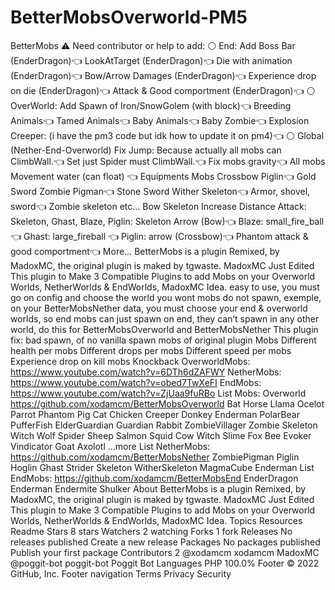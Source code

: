 # BetterMobsOverworld-PM5
BetterMobs ⚠️ Need contributor or help to add:  ⚪️ End:  Add Boss Bar (EnderDragon)👈 LookAtTarget (EnderDragon)👈 Die with animation (EnderDragon)👈 Bow/Arrow Damages (EnderDragon)👈 Experience drop on die (EnderDragon)👈 Attack &amp; Good comportment (EnderDragon)👈 ⚪️ OverWorld:  Add Spawn of Iron/SnowGolem (with block)👈 Breeding Animals👈 Tamed Animals👈 Baby Animals👈 Baby Zombie👈 Explosion Creeper: (i have the pm3 code but idk how to update it on pm4)👈 ⚪️ Global (Nether-End-Overworld)  Fix Jump: Because actually all mobs can ClimbWall.👈 Set just Spider must ClimbWall.👈 Fix mobs gravity👈 All mobs Movement water (can float) 👈 Equipments Mobs Crossbow Piglin👈 Gold Sword Zombie Pigman👈 Stone Sword Wither Skeleton👈 Armor, shovel, sword👈 Zombie skeleton etc… Bow Skeleton Increase Distance Attack: Skeleton, Ghast, Blaze, Piglin: Skeleton Arrow (Bow)👈 Blaze: small_fire_ball👈 Ghast: large_fireball 👈 Piglin: arrow (Crossbow)👈 Phantom attack &amp; good comportment👈 More…  BetterMobs is a plugin Remixed, by MadoxMC, the original plugin is maked by tgwaste. MadoxMC Just Edited This plugin to Make 3 Compatible Plugins to add Mobs on your Overworld Worlds, NetherWorlds &amp; EndWorlds, MadoxMC Idea. easy to use, you must go on config and choose the world you wont mobs do not spawn, exemple, on your BetterMobsNether data, you must choose your end &amp; overworld worlds, so end mobs can just spawn on end, they can’t spawn in any other world, do this for BetterMobsOverworld and BetterMobsNether  This plugin fix: bad spawn, of no vanilla spawn mobs of original plugin Mobs  Different health per mobs Different drops per mobs Different speed per mobs Experience drop on kill mobs Knockback OverworldMobs: https://www.youtube.com/watch?v=6DTh6dZAFWY  NetherMobs: https://www.youtube.com/watch?v=obed7TwXeFI  EndMobs: https://www.youtube.com/watch?v=ZjUaa9fuRBo  List Mobs: Overworld https://github.com/xodamcm/BetterMobsOverworld  Bat Horse Llama Ocelot Parrot Phantom Pig Cat Chicken Creeper Donkey Enderman PolarBear PufferFish ElderGuardian Guardian Rabbit ZombieVillager Zombie Skeleton Witch Wolf Spider Sheep Salmon Squid Cow Witch Slime Fox Bee Evoker Vindicator Goat Axolotl ...more List NetherMobs: https://github.com/xodamcm/BetterMobsNether  ZombiePigman Piglin Hoglin Ghast Strider Skeleton WitherSkeleton MagmaCube Enderman List EndMobs: https://github.com/xodamcm/BetterMobsEnd  EnderDragon Enderman Endermite Shulker About BetterMobs is a plugin Remixed, by MadoxMC, the original plugin is maked by tgwaste. MadoxMC Just Edited This plugin to Make 3 Compatible Plugins to add Mobs on your Overworld Worlds, NetherWorlds &amp; EndWorlds, MadoxMC Idea.  Topics Resources  Readme Stars  8 stars Watchers  2 watching Forks  1 fork Releases No releases published Create a new release Packages No packages published Publish your first package Contributors 2 @xodamcm xodamcm MadoxMC @poggit-bot poggit-bot Poggit Bot Languages PHP 100.0% Footer © 2022 GitHub, Inc. Footer navigation Terms Privacy Security
